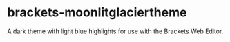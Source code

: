 brackets-moonlitglaciertheme
============================

A dark theme with light blue highlights for use with the Brackets Web Editor.
